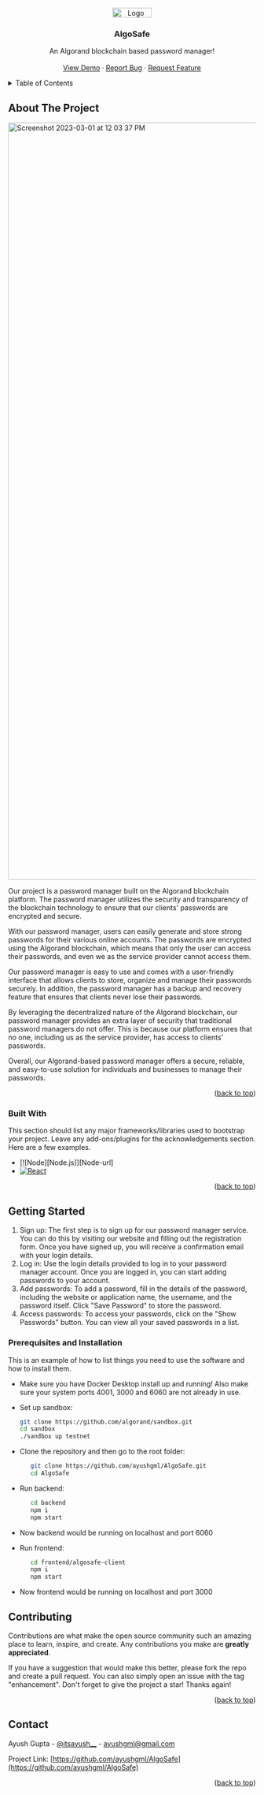 
<!-- PROJECT LOGO -->
<br />
<div align="center">
  <a>
    <img src="https://user-images.githubusercontent.com/72748253/222067760-ecb4b1ed-10c9-45a2-825e-d2b7f1d5c2d1.png" alt="Logo" width="80" height="20">
  </a>

  <h3 align="center">AlgoSafe</h3>

  <p align="center">
    An Algorand blockchain based password manager!
    <br />
    <br />
    <a href="">View Demo</a>
    ·
    <a href="mailto:ayushgml@gmail.com">Report Bug</a>
    ·
    <a href="mailto:suhasini.srivastava@gmail.com">Request Feature</a>
  </p>
</div>



<!-- TABLE OF CONTENTS -->
<details>
  <summary>Table of Contents</summary>
  <ol>
    <li>
      <a href="#about-the-project">About The Project</a>
      <ul>
        <li><a href="#built-with">Built With</a></li>
      </ul>
    </li>
    <li>
      <a href="#getting-started">Getting Started</a>
      <ul>
        <li><a href="#prerequisites">Prerequisites and Installation</a></li>
      </ul>
    </li>
    <li><a href="#contributing">Contributing</a></li>
    <li><a href="#contact">Contact</a></li>
  </ol>
</details>



<!-- ABOUT THE PROJECT -->
## About The Project
<img width="1536" alt="Screenshot 2023-03-01 at 12 03 37 PM" src="https://user-images.githubusercontent.com/72748253/222063575-52266b25-c27d-43c9-a8c1-d62b3a030f79.png">

<!--[![Product Name Screen Shot][product-screenshot]](https://user-images.githubusercontent.com/72748253/222063575-52266b25-c27d-43c9-a8c1-d62b3a030f79.png)-->

Our project is a password manager built on the Algorand blockchain platform. The password manager utilizes the security and transparency of the blockchain technology to ensure that our clients' passwords are encrypted and secure.

With our password manager, users can easily generate and store strong passwords for their various online accounts. The passwords are encrypted using the Algorand blockchain, which means that only the user can access their passwords, and even we as the service provider cannot access them.

Our password manager is easy to use and comes with a user-friendly interface that allows clients to store, organize and manage their passwords securely. In addition, the password manager has a backup and recovery feature that ensures that clients never lose their passwords.

By leveraging the decentralized nature of the Algorand blockchain, our password manager provides an extra layer of security that traditional password managers do not offer. This is because our platform ensures that no one, including us as the service provider, has access to clients' passwords.

Overall, our Algorand-based password manager offers a secure, reliable, and easy-to-use solution for individuals and businesses to manage their passwords.

<p align="right">(<a href="#readme-top">back to top</a>)</p>



### Built With

This section should list any major frameworks/libraries used to bootstrap your project. Leave any add-ons/plugins for the acknowledgements section. Here are a few examples.

* [![Node][Node.js]][Node-url]
* [![React][React.js]][React-url]

<p align="right">(<a href="#readme-top">back to top</a>)</p>



<!-- GETTING STARTED -->
## Getting Started


1. Sign up: The first step is to sign up for our password manager service. You can do this by visiting our website and filling out the registration form. Once you have signed up, you will receive a confirmation email with your login details.
2. Log in: Use the login details provided to log in to your password manager account. Once you are logged in, you can start adding passwords to your account.
3. Add passwords: To add a password, fill in the details of the password, including the website or application name, the username, and the password itself. Click "Save Password" to store the password.
4. Access passwords: To access your passwords, click on the "Show Passwords" button. You can view all your saved passwords in a list.

### Prerequisites and Installation

This is an example of how to list things you need to use the software and how to install them.
* Make sure you have Docker Desktop install up and running! Also make sure your system ports 4001, 3000 and 6060 are not already in use.

* Set up sandbox:
  ```sh
  git clone https://github.com/algorand/sandbox.git
  cd sandbox
  ./sandbox up testnet
  ```
  
* Clone the repository and then go to the root folder:
  ```sh
     git clone https://github.com/ayushgml/AlgoSafe.git
     cd AlgoSafe
  ```
  
* Run backend:
  ```sh
     cd backend
     npm i
     npm start
  ```
  
* Now backend would be running on localhost and port 6060
  
* Run frontend:
  ```sh
     cd frontend/algosafe-client
     npm i
     npm start
  ```
  
* Now frontend would be running on localhost and port 3000

<!-- CONTRIBUTING -->
## Contributing

Contributions are what make the open source community such an amazing place to learn, inspire, and create. Any contributions you make are **greatly appreciated**.

If you have a suggestion that would make this better, please fork the repo and create a pull request. You can also simply open an issue with the tag "enhancement".
Don't forget to give the project a star! Thanks again!

<p align="right">(<a href="#readme-top">back to top</a>)</p>


<!-- CONTACT -->
## Contact

Ayush Gupta - [@itsayush__](https://twitter.com/itsayush__) - ayushgml@gmail.com

Project Link: [https://github.com/ayushgml/AlgoSafe](https://github.com/ayushgml/AlgoSafe)

<p align="right">(<a href="#readme-top">back to top</a>)</p>




<!-- MARKDOWN LINKS & IMAGES -->
<!-- https://www.markdownguide.org/basic-syntax/#reference-style-links -->
[contributors-shield]: https://img.shields.io/github/contributors/othneildrew/Best-README-Template.svg?style=for-the-badge
[contributors-url]: https://github.com/othneildrew/Best-README-Template/graphs/contributors
[forks-shield]: https://img.shields.io/github/forks/othneildrew/Best-README-Template.svg?style=for-the-badge
[forks-url]: https://github.com/othneildrew/Best-README-Template/network/members
[stars-shield]: https://img.shields.io/github/stars/othneildrew/Best-README-Template.svg?style=for-the-badge
[stars-url]: https://github.com/othneildrew/Best-README-Template/stargazers
[issues-shield]: https://img.shields.io/github/issues/othneildrew/Best-README-Template.svg?style=for-the-badge
[issues-url]: https://github.com/othneildrew/Best-README-Template/issues
[license-shield]: https://img.shields.io/github/license/othneildrew/Best-README-Template.svg?style=for-the-badge
[license-url]: https://github.com/othneildrew/Best-README-Template/blob/master/LICENSE.txt
[linkedin-shield]: https://img.shields.io/badge/-LinkedIn-black.svg?style=for-the-badge&logo=linkedin&colorB=555
[linkedin-url]: https://linkedin.com/in/othneildrew
[product-screenshot]: images/screenshot.png
[Next.js]: https://img.shields.io/badge/next.js-000000?style=for-the-badge&logo=nextdotjs&logoColor=white
[Next-url]: https://nextjs.org/
[React.js]: https://img.shields.io/badge/React-20232A?style=for-the-badge&logo=react&logoColor=61DAFB
[React-url]: https://reactjs.org/
[Vue.js]: https://img.shields.io/badge/Vue.js-35495E?style=for-the-badge&logo=vuedotjs&logoColor=4FC08D
[Vue-url]: https://vuejs.org/
[Angular.io]: https://img.shields.io/badge/Angular-DD0031?style=for-the-badge&logo=angular&logoColor=white
[Angular-url]: https://angular.io/
[Svelte.dev]: https://img.shields.io/badge/Svelte-4A4A55?style=for-the-badge&logo=svelte&logoColor=FF3E00
[Svelte-url]: https://svelte.dev/
[Laravel.com]: https://img.shields.io/badge/Laravel-FF2D20?style=for-the-badge&logo=laravel&logoColor=white
[Laravel-url]: https://laravel.com
[Bootstrap.com]: https://img.shields.io/badge/Bootstrap-563D7C?style=for-the-badge&logo=bootstrap&logoColor=white
[Bootstrap-url]: https://getbootstrap.com
[JQuery.com]: https://img.shields.io/badge/jQuery-0769AD?style=for-the-badge&logo=jquery&logoColor=white
[JQuery-url]: https://jquery.com 
